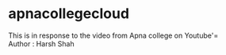 # apnacollegecloud
This is in response to the video from Apna college on Youtube'=
<br>
Author : Harsh Shah
